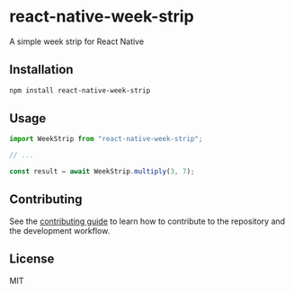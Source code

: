 # react-native-week-strip

A simple week strip for React Native

## Installation

```sh
npm install react-native-week-strip
```

## Usage

```js
import WeekStrip from "react-native-week-strip";

// ...

const result = await WeekStrip.multiply(3, 7);
```

## Contributing

See the [contributing guide](CONTRIBUTING.md) to learn how to contribute to the repository and the development workflow.

## License

MIT
